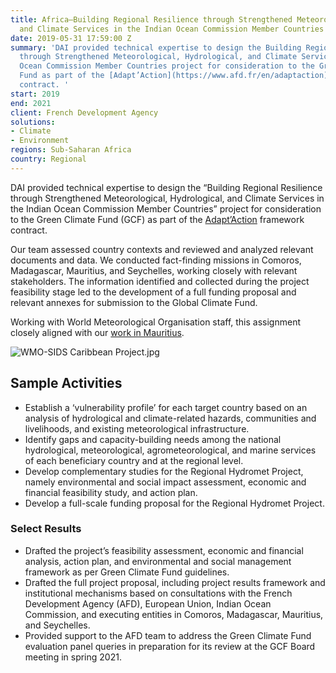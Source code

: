 ```yaml
---
title: Africa—Building Regional Resilience through Strengthened Meteorological, Hydrological,
  and Climate Services in the Indian Ocean Commission Member Countries
date: 2019-05-31 17:59:00 Z
summary: 'DAI provided technical expertise to design the Building Regional Resilience
  through Strengthened Meteorological, Hydrological, and Climate Services in the Indian
  Ocean Commission Member Countries project for consideration to the Green Climate
  Fund as part of the [Adapt’Action](https://www.afd.fr/en/adaptaction) framework
  contract. '
start: 2019
end: 2021
client: French Development Agency
solutions:
- Climate
- Environment
regions: Sub-Saharan Africa
country: Regional
---
```


DAI provided technical expertise to design the “Building Regional Resilience through Strengthened Meteorological, Hydrological, and Climate Services in the Indian Ocean Commission Member Countries” project for consideration to the Green Climate Fund (GCF) as part of the [Adapt’Action](https://www.afd.fr/en/adaptaction) framework contract. 
 
Our team assessed country contexts and reviewed and analyzed relevant documents and data. We conducted fact-finding missions in Comoros, Madagascar, Mauritius, and Seychelles, working closely with relevant stakeholders. The information identified and collected during the project feasibility stage led to the development of a full funding proposal and relevant annexes for submission to the Global Climate Fund.
  
Working with World Meteorological Organisation staff, this assignment closely aligned with our [work in Mauritius](https://www.dai.com/our-work/projects/mauritius-enhancing-resilience-to-climate-change).

![WMO-SIDS Caribbean Project.jpg](/uploads/WMO-SIDS%20Caribbean%20Project.jpg)

## Sample Activities

* Establish a ‘vulnerability profile’ for each target country based on an analysis of hydrological and climate-related hazards, communities and livelihoods, and existing meteorological infrastructure.
* Identify gaps and capacity-building needs among the national hydrological, meteorological, agrometeorological, and marine services of each beneficiary country and at the regional level.
* Develop complementary studies for the Regional Hydromet Project, namely environmental and social impact assessment, economic and financial feasibility study, and action plan.
* Develop a full-scale funding proposal for the Regional Hydromet Project.

### Select Results

* Drafted the project’s feasibility assessment, economic and financial analysis, action plan, and environmental and social management framework as per Green Climate Fund guidelines.
* Drafted the full project proposal, including project results framework and institutional mechanisms based on consultations with the French Development Agency (AFD), European Union, Indian Ocean Commission, and executing entities in Comoros, Madagascar, Mauritius, and Seychelles.
* Provided support to the AFD team to address the Green Climate Fund evaluation panel queries in preparation for its review at the GCF Board meeting in spring 2021.